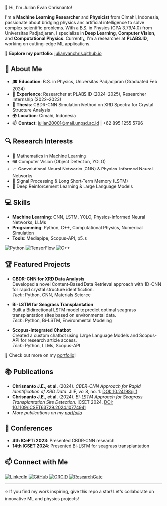 👋 Hi, I'm Julian Evan Chrisnanto!

I'm a **Machine Learning Researcher** and **Physicist** from Cimahi, Indonesia, passionate about bridging physics and artificial intelligence to solve complex scientific problems. With a B.S. in Physics (GPA 3.79/4.0) from Universitas Padjadjaran, I specialize in **Deep Learning**, **Computer Vision**, and **Computational Physics**. Currently, I'm a researcher at **PLABS.ID**, working on cutting-edge ML applications.

🌟 **Explore my portfolio**: [julianvanchris.github.io](https://julianvanchris.github.io)

## 🚀 About Me

- 🎓 **Education**: B.S. in Physics, Universitas Padjadjaran (Graduated Feb 2024)
- 💼 **Experience**: Researcher at PLABS.ID (2024–2025), Researcher Internship (2022–2023)
- 🔬 **Thesis**: CBDR-CNN Simulation Method on XRD Spectra for Crystal Structure Analysis
- 🌍 **Location**: Cimahi, Indonesia
- 📫 **Contact**: [julian20001@mail.unpad.ac.id](mailto:julian20001@mail.unpad.ac.id) | +62 895 1255 5796

## 🔍 Research Interests

- 🧠 Mathematics in Machine Learning
- 🖼️ Computer Vision (Object Detection, YOLO)
- 📈 Convolutional Neural Networks (CNN) & Physics-Informed Neural Networks
- 🌊 Signal Processing & Long Short-Term Memory (LSTM)
- 🤖 Deep Reinforcement Learning & Large Language Models

## 💻 Skills

- **Machine Learning**: CNN, LSTM, YOLO, Physics-Informed Neural Networks, LLMs
- **Programming**: Python, C++, Computational Physics, Numerical Simulation
- **Tools**: Mediapipe, Scopus-API, p5.js

![Python](https://img.shields.io/badge/Python-3776AB?style=flat&logo=python&logoColor=white)
![TensorFlow](https://img.shields.io/badge/TensorFlow-FF6F00?style=flat&logo=tensorflow&logoColor=white)
![C++](https://img.shields.io/badge/C++-00599C?style=flat&logo=c%2B%2B&logoColor=white)

## 🏆 Featured Projects

- **CBDR-CNN for XRD Data Analysis**\
  Developed a novel Content-Based Data Retrieval approach with 1D-CNN for rapid crystal structure identification.\
  *Tech*: Python, CNN, Materials Science

- **Bi-LSTM for Seagrass Transplantation**\
  Built a Bidirectional LSTM model to predict optimal seagrass transplantation sites based on environmental data.\
  *Tech*: Python, Bi-LSTM, Environmental Modeling

- **Scopus-Integrated Chatbot**\
  Created a custom chatbot using Large Language Models and Scopus-API for research article access.\
  *Tech*: Python, LLMs, Scopus-API

🔗 Check out more on my [portfolio](https://julianvanchris.github.io)!

## 📚 Publications

- **Chrisnanto J.E., et al.** (2024). *CBDR-CNN Approach for Rapid Identification of XRD Data*. JIIF, vol 8, no. 1. [DOI: 10.24198/jiif](https://doi.org/10.24198/jiif)
- **Chrisnanto J.E., et al.** (2024). *Bi-LSTM Approach for Seagrass Transplantation Site Detection*. ICSET 2024. [DOI: 10.1109/ICSET63729.2024.10774941](https://doi.org/10.1109/ICSET63729.2024.10774941)
- *More publications on my [portfolio](https://julianvanchris.github.io)*

## 📢 Conferences

- **4th ICePTi 2023**: Presented CBDR-CNN research
- **14th ICSET 2024**: Presented Bi-LSTM for seagrass transplantation

## 📫 Connect with Me

[![LinkedIn](https://img.shields.io/badge/LinkedIn-0077B5?style=flat&logo=linkedin&logoColor=white)](https://www.linkedin.com/in/julianvanchris/)
[![GitHub](https://img.shields.io/badge/GitHub-181717?style=flat&logo=github&logoColor=white)](https://github.com/julianvanchris)
[![ORCID](https://img.shields.io/badge/ORCID-A6CE39?style=flat&logo=orcid&logoColor=white)](https://orcid.org/0009-0005-4657-6472)
[![ResearchGate](https://img.shields.io/badge/ResearchGate-00CCBB?style=flat&logo=researchgate&logoColor=white)](https://www.researchgate.net/profile/Julian-Evan-Chrisnanto)

---

⭐️ If you find my work inspiring, give this repo a star! Let's collaborate on innovative ML and physics projects!
